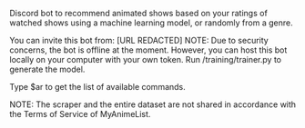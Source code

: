 Discord bot to recommend animated shows based on your ratings of watched shows using a machine learning model, or randomly from a genre.

You can invite this bot from: [URL REDACTED]
NOTE: Due to security concerns, the bot is offline at the moment. However, you can host this bot locally on your computer with your own token. Run /training/trainer.py to generate the model.

Type $ar to get the list of available commands.

NOTE: The scraper and the entire dataset are not shared in accordance with the Terms of Service of MyAnimeList.